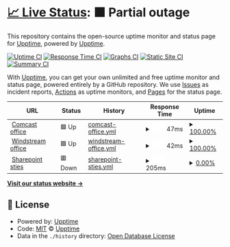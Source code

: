 # [📈 Live Status](https://upptime.github.io/upptime): <!--live status--> **🟧 Partial outage**

This repository contains the open-source uptime monitor and status page for [Upptime](https://upptime.js.org), powered by [Upptime](https://github.com/upptime/upptime).

[![Uptime CI](https://github.com/upptime/upptime/workflows/Uptime%20CI/badge.svg)](https://github.com/upptime/upptime/actions?query=workflow%3A%22Uptime+CI%22)
[![Response Time CI](https://github.com/upptime/upptime/workflows/Response%20Time%20CI/badge.svg)](https://github.com/upptime/upptime/actions?query=workflow%3A%22Response+Time+CI%22)
[![Graphs CI](https://github.com/upptime/upptime/workflows/Graphs%20CI/badge.svg)](https://github.com/upptime/upptime/actions?query=workflow%3A%22Graphs+CI%22)
[![Static Site CI](https://github.com/upptime/upptime/workflows/Static%20Site%20CI/badge.svg)](https://github.com/upptime/upptime/actions?query=workflow%3A%22Static+Site+CI%22)
[![Summary CI](https://github.com/upptime/upptime/workflows/Summary%20CI/badge.svg)](https://github.com/upptime/upptime/actions?query=workflow%3A%22Summary+CI%22)

With [Upptime](https://upptime.js.org), you can get your own unlimited and free uptime monitor and status page, powered entirely by a GitHub repository. We use [Issues](https://github.com/upptime/upptime/issues) as incident reports, [Actions](https://github.com/upptime/upptime/actions) as uptime monitors, and [Pages](https://upptime.github.io/upptime) for the status page.

<!--start: status pages-->
<!-- This summary is generated by Upptime (https://github.com/upptime/upptime) -->
<!-- Do not edit this manually, your changes will be overwritten -->
<!-- prettier-ignore -->
| URL | Status | History | Response Time | Uptime |
| --- | ------ | ------- | ------------- | ------ |
| <img alt="" src="https://favicons.githubusercontent.com/null" height="13"> [Comcast office](50.211.130.193) | 🟩 Up | [comcast-office.yml](https://github.com/mukn/upptime/commits/HEAD/history/comcast-office.yml) | <details><summary><img alt="Response time graph" src="./graphs/comcast-office/response-time-week.png" height="20"> 47ms</summary><br><a href="https://upptime.github.io/upptime/history/comcast-office"><img alt="Response time 44" src="https://img.shields.io/endpoint?url=https%3A%2F%2Fraw.githubusercontent.com%2Fmukn%2Fupptime%2FHEAD%2Fapi%2Fcomcast-office%2Fresponse-time.json"></a><br><a href="https://upptime.github.io/upptime/history/comcast-office"><img alt="24-hour response time 49" src="https://img.shields.io/endpoint?url=https%3A%2F%2Fraw.githubusercontent.com%2Fmukn%2Fupptime%2FHEAD%2Fapi%2Fcomcast-office%2Fresponse-time-day.json"></a><br><a href="https://upptime.github.io/upptime/history/comcast-office"><img alt="7-day response time 47" src="https://img.shields.io/endpoint?url=https%3A%2F%2Fraw.githubusercontent.com%2Fmukn%2Fupptime%2FHEAD%2Fapi%2Fcomcast-office%2Fresponse-time-week.json"></a><br><a href="https://upptime.github.io/upptime/history/comcast-office"><img alt="30-day response time 44" src="https://img.shields.io/endpoint?url=https%3A%2F%2Fraw.githubusercontent.com%2Fmukn%2Fupptime%2FHEAD%2Fapi%2Fcomcast-office%2Fresponse-time-month.json"></a><br><a href="https://upptime.github.io/upptime/history/comcast-office"><img alt="1-year response time 44" src="https://img.shields.io/endpoint?url=https%3A%2F%2Fraw.githubusercontent.com%2Fmukn%2Fupptime%2FHEAD%2Fapi%2Fcomcast-office%2Fresponse-time-year.json"></a></details> | <details><summary><a href="https://upptime.github.io/upptime/history/comcast-office">100.00%</a></summary><a href="https://upptime.github.io/upptime/history/comcast-office"><img alt="All-time uptime 99.85%" src="https://img.shields.io/endpoint?url=https%3A%2F%2Fraw.githubusercontent.com%2Fmukn%2Fupptime%2FHEAD%2Fapi%2Fcomcast-office%2Fuptime.json"></a><br><a href="https://upptime.github.io/upptime/history/comcast-office"><img alt="24-hour uptime 100.00%" src="https://img.shields.io/endpoint?url=https%3A%2F%2Fraw.githubusercontent.com%2Fmukn%2Fupptime%2FHEAD%2Fapi%2Fcomcast-office%2Fuptime-day.json"></a><br><a href="https://upptime.github.io/upptime/history/comcast-office"><img alt="7-day uptime 100.00%" src="https://img.shields.io/endpoint?url=https%3A%2F%2Fraw.githubusercontent.com%2Fmukn%2Fupptime%2FHEAD%2Fapi%2Fcomcast-office%2Fuptime-week.json"></a><br><a href="https://upptime.github.io/upptime/history/comcast-office"><img alt="30-day uptime 99.85%" src="https://img.shields.io/endpoint?url=https%3A%2F%2Fraw.githubusercontent.com%2Fmukn%2Fupptime%2FHEAD%2Fapi%2Fcomcast-office%2Fuptime-month.json"></a><br><a href="https://upptime.github.io/upptime/history/comcast-office"><img alt="1-year uptime 99.85%" src="https://img.shields.io/endpoint?url=https%3A%2F%2Fraw.githubusercontent.com%2Fmukn%2Fupptime%2FHEAD%2Fapi%2Fcomcast-office%2Fuptime-year.json"></a></details>
| <img alt="" src="https://favicons.githubusercontent.com/null" height="13"> [Windstream office](71.16.153.90) | 🟩 Up | [windstream-office.yml](https://github.com/mukn/upptime/commits/HEAD/history/windstream-office.yml) | <details><summary><img alt="Response time graph" src="./graphs/windstream-office/response-time-week.png" height="20"> 42ms</summary><br><a href="https://upptime.github.io/upptime/history/windstream-office"><img alt="Response time 40" src="https://img.shields.io/endpoint?url=https%3A%2F%2Fraw.githubusercontent.com%2Fmukn%2Fupptime%2FHEAD%2Fapi%2Fwindstream-office%2Fresponse-time.json"></a><br><a href="https://upptime.github.io/upptime/history/windstream-office"><img alt="24-hour response time 43" src="https://img.shields.io/endpoint?url=https%3A%2F%2Fraw.githubusercontent.com%2Fmukn%2Fupptime%2FHEAD%2Fapi%2Fwindstream-office%2Fresponse-time-day.json"></a><br><a href="https://upptime.github.io/upptime/history/windstream-office"><img alt="7-day response time 42" src="https://img.shields.io/endpoint?url=https%3A%2F%2Fraw.githubusercontent.com%2Fmukn%2Fupptime%2FHEAD%2Fapi%2Fwindstream-office%2Fresponse-time-week.json"></a><br><a href="https://upptime.github.io/upptime/history/windstream-office"><img alt="30-day response time 40" src="https://img.shields.io/endpoint?url=https%3A%2F%2Fraw.githubusercontent.com%2Fmukn%2Fupptime%2FHEAD%2Fapi%2Fwindstream-office%2Fresponse-time-month.json"></a><br><a href="https://upptime.github.io/upptime/history/windstream-office"><img alt="1-year response time 40" src="https://img.shields.io/endpoint?url=https%3A%2F%2Fraw.githubusercontent.com%2Fmukn%2Fupptime%2FHEAD%2Fapi%2Fwindstream-office%2Fresponse-time-year.json"></a></details> | <details><summary><a href="https://upptime.github.io/upptime/history/windstream-office">100.00%</a></summary><a href="https://upptime.github.io/upptime/history/windstream-office"><img alt="All-time uptime 99.85%" src="https://img.shields.io/endpoint?url=https%3A%2F%2Fraw.githubusercontent.com%2Fmukn%2Fupptime%2FHEAD%2Fapi%2Fwindstream-office%2Fuptime.json"></a><br><a href="https://upptime.github.io/upptime/history/windstream-office"><img alt="24-hour uptime 100.00%" src="https://img.shields.io/endpoint?url=https%3A%2F%2Fraw.githubusercontent.com%2Fmukn%2Fupptime%2FHEAD%2Fapi%2Fwindstream-office%2Fuptime-day.json"></a><br><a href="https://upptime.github.io/upptime/history/windstream-office"><img alt="7-day uptime 100.00%" src="https://img.shields.io/endpoint?url=https%3A%2F%2Fraw.githubusercontent.com%2Fmukn%2Fupptime%2FHEAD%2Fapi%2Fwindstream-office%2Fuptime-week.json"></a><br><a href="https://upptime.github.io/upptime/history/windstream-office"><img alt="30-day uptime 99.85%" src="https://img.shields.io/endpoint?url=https%3A%2F%2Fraw.githubusercontent.com%2Fmukn%2Fupptime%2FHEAD%2Fapi%2Fwindstream-office%2Fuptime-month.json"></a><br><a href="https://upptime.github.io/upptime/history/windstream-office"><img alt="1-year uptime 99.85%" src="https://img.shields.io/endpoint?url=https%3A%2F%2Fraw.githubusercontent.com%2Fmukn%2Fupptime%2FHEAD%2Fapi%2Fwindstream-office%2Fuptime-year.json"></a></details>
| <img alt="" src="https://favicons.githubusercontent.com/nacgroup.sharepoint.com" height="13"> [Sharepoint sties](https://nacgroup.sharepoint.com/sites/InternalIT) | 🟥 Down | [sharepoint-sties.yml](https://github.com/mukn/upptime/commits/HEAD/history/sharepoint-sties.yml) | <details><summary><img alt="Response time graph" src="./graphs/sharepoint-sties/response-time-week.png" height="20"> 205ms</summary><br><a href="https://upptime.github.io/upptime/history/sharepoint-sties"><img alt="Response time 216" src="https://img.shields.io/endpoint?url=https%3A%2F%2Fraw.githubusercontent.com%2Fmukn%2Fupptime%2FHEAD%2Fapi%2Fsharepoint-sties%2Fresponse-time.json"></a><br><a href="https://upptime.github.io/upptime/history/sharepoint-sties"><img alt="24-hour response time 87" src="https://img.shields.io/endpoint?url=https%3A%2F%2Fraw.githubusercontent.com%2Fmukn%2Fupptime%2FHEAD%2Fapi%2Fsharepoint-sties%2Fresponse-time-day.json"></a><br><a href="https://upptime.github.io/upptime/history/sharepoint-sties"><img alt="7-day response time 205" src="https://img.shields.io/endpoint?url=https%3A%2F%2Fraw.githubusercontent.com%2Fmukn%2Fupptime%2FHEAD%2Fapi%2Fsharepoint-sties%2Fresponse-time-week.json"></a><br><a href="https://upptime.github.io/upptime/history/sharepoint-sties"><img alt="30-day response time 216" src="https://img.shields.io/endpoint?url=https%3A%2F%2Fraw.githubusercontent.com%2Fmukn%2Fupptime%2FHEAD%2Fapi%2Fsharepoint-sties%2Fresponse-time-month.json"></a><br><a href="https://upptime.github.io/upptime/history/sharepoint-sties"><img alt="1-year response time 216" src="https://img.shields.io/endpoint?url=https%3A%2F%2Fraw.githubusercontent.com%2Fmukn%2Fupptime%2FHEAD%2Fapi%2Fsharepoint-sties%2Fresponse-time-year.json"></a></details> | <details><summary><a href="https://upptime.github.io/upptime/history/sharepoint-sties">0.00%</a></summary><a href="https://upptime.github.io/upptime/history/sharepoint-sties"><img alt="All-time uptime 0.00%" src="https://img.shields.io/endpoint?url=https%3A%2F%2Fraw.githubusercontent.com%2Fmukn%2Fupptime%2FHEAD%2Fapi%2Fsharepoint-sties%2Fuptime.json"></a><br><a href="https://upptime.github.io/upptime/history/sharepoint-sties"><img alt="24-hour uptime 0.00%" src="https://img.shields.io/endpoint?url=https%3A%2F%2Fraw.githubusercontent.com%2Fmukn%2Fupptime%2FHEAD%2Fapi%2Fsharepoint-sties%2Fuptime-day.json"></a><br><a href="https://upptime.github.io/upptime/history/sharepoint-sties"><img alt="7-day uptime 0.00%" src="https://img.shields.io/endpoint?url=https%3A%2F%2Fraw.githubusercontent.com%2Fmukn%2Fupptime%2FHEAD%2Fapi%2Fsharepoint-sties%2Fuptime-week.json"></a><br><a href="https://upptime.github.io/upptime/history/sharepoint-sties"><img alt="30-day uptime 0.00%" src="https://img.shields.io/endpoint?url=https%3A%2F%2Fraw.githubusercontent.com%2Fmukn%2Fupptime%2FHEAD%2Fapi%2Fsharepoint-sties%2Fuptime-month.json"></a><br><a href="https://upptime.github.io/upptime/history/sharepoint-sties"><img alt="1-year uptime 0.00%" src="https://img.shields.io/endpoint?url=https%3A%2F%2Fraw.githubusercontent.com%2Fmukn%2Fupptime%2FHEAD%2Fapi%2Fsharepoint-sties%2Fuptime-year.json"></a></details>

<!--end: status pages-->

[**Visit our status website →**](https://upptime.github.io/upptime)

## 📄 License

- Powered by: [Upptime](https://github.com/upptime/upptime)
- Code: [MIT](./LICENSE) © [Upptime](https://upptime.js.org)
- Data in the `./history` directory: [Open Database License](https://opendatacommons.org/licenses/odbl/1-0/)
